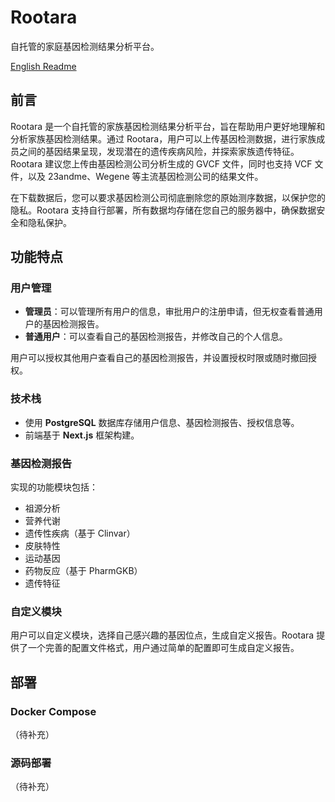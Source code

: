 # Rootara

自托管的家庭基因检测结果分析平台。

[English Readme](README_en.md)

## 前言

Rootara 是一个自托管的家族基因检测结果分析平台，旨在帮助用户更好地理解和分析家族基因检测结果。通过 Rootara，用户可以上传基因检测数据，进行家族成员之间的基因结果呈现，发现潜在的遗传疾病风险，并探索家族遗传特征。Rootara 建议您上传由基因检测公司分析生成的 GVCF 文件，同时也支持 VCF 文件，以及 23andme、Wegene 等主流基因检测公司的结果文件。

在下载数据后，您可以要求基因检测公司彻底删除您的原始测序数据，以保护您的隐私。Rootara 支持自行部署，所有数据均存储在您自己的服务器中，确保数据安全和隐私保护。

## 功能特点

### 用户管理

- **管理员**：可以管理所有用户的信息，审批用户的注册申请，但无权查看普通用户的基因检测报告。
- **普通用户**：可以查看自己的基因检测报告，并修改自己的个人信息。

用户可以授权其他用户查看自己的基因检测报告，并设置授权时限或随时撤回授权。

### 技术栈

- 使用 **PostgreSQL** 数据库存储用户信息、基因检测报告、授权信息等。
- 前端基于 **Next.js** 框架构建。

### 基因检测报告

实现的功能模块包括：

- 祖源分析
- 营养代谢
- 遗传性疾病（基于 Clinvar）
- 皮肤特性
- 运动基因
- 药物反应（基于 PharmGKB）
- 遗传特征

### 自定义模块

用户可以自定义模块，选择自己感兴趣的基因位点，生成自定义报告。Rootara 提供了一个完善的配置文件格式，用户通过简单的配置即可生成自定义报告。

## 部署

### Docker Compose

（待补充）

### 源码部署

（待补充）
